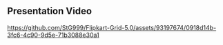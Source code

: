 ## Presentation Video
https://github.com/StG999/Flipkart-Grid-5.0/assets/93197674/0918d14b-3fc6-4c90-9d5e-71b3088e30a1

